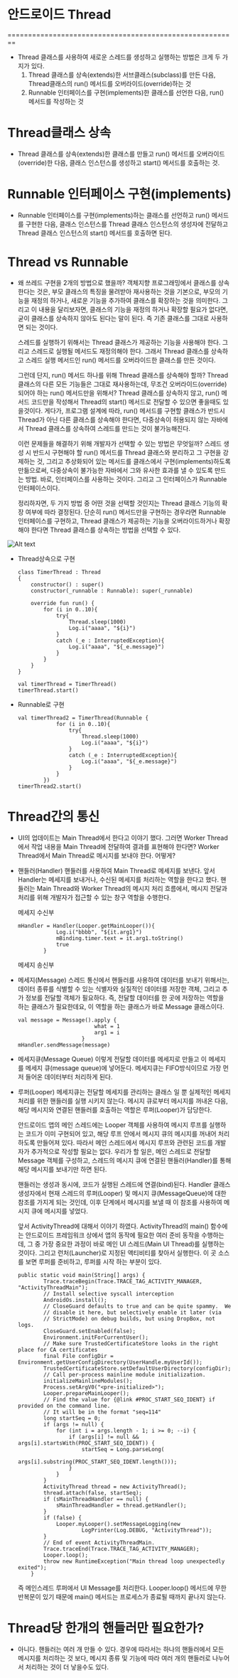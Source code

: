 # 안드로이드 Thread
========================================================

- Thread 클래스를 사용하여 새로운 스레드를 생성하고 실행하는 방법은 크게 두 가지가 있다.
  1. Thread 클래스를 상속(extends)한 서브클래스(subclass)를 만든 다음, Thread클래스의 run() 메서드를 오버라이드(override)하는 것
  2. Runnable 인터페이스를 구현(implements)한 클래스를 선언한 다음, run() 메서드를 작성하는 것
  
# Thread클래스 상속
  - Thread 클래스를 상속(extends)한 클래스를 만들고 run() 메서드를 오버라이드(override)한 다음, 클래스 인스턴스를 생성하고 start() 메서드를 호출하는 것.
    
# Runnable 인터페이스 구현(implements)
  - Runnable 인터페이스를 구현(implements)하는 클래스를 선언하고 run() 메서드를 구현한 다음, 클래스 인스턴스를 Thread 클래스 인스턴스의 생성자에 전달하고 Thread 클래스 인스턴스의 start() 메서드를 호출하면 된다.
  
# Thread vs Runnable
  - 왜 쓰레드 구현을 2개의 방법으로 했을까?
    객체지향 프로그래밍에서 클래스를 상속한다는 것은, 부모 클래스의 특징을 물려받아 재사용하는 것을 기본으로, 부모의 기능을 재정의 하거나, 새로운 기능을 추가하여 클래스를 확장하는 것을 의미한다.
    그리고 이 내용을 달리보자면, 클래스의 기능을 재정의 하거나 확장할 필요가 없다면, 굳이 클래스를 상속하지 않아도 된다는 말이 된다. 즉 기존 클래스를 그대로 사용하면 되는 것이다.
    
    스레드를 실행하기 위해서는 Thread 클래스가 제공하는 기능을 사용해야 한다. 그리고 스레드로 실행될 메서드도 재정의해야 한다.
    그래서 Thread 클래스를 상속하고 스레드 실행 메서드인 run() 메서드를 오버라이드한 클래스를 만든 것이다.
    
    그런데 단지, run() 메서드 하나를 위해 Thread 클래스를 상속해야 할까?
    Thread 클래스의 다른 모든 기능들은 그대로 재사용하는데, 무조건 오버라이드(override)되어야 하는 run() 메서드만을 위해서?
    Thread 클래스를 상속하지 않고, run() 메서드 코드만을 작성해서 Thread의 start() 메서드로 전달할 수 있으면 좋을때도 있을것이다.
    게다가, 프로그램 설계에 따라, run() 메서드를 구현할 클래스가 반드시 Thread가 아닌 다른 클래스를 상속해야 한다면, 다중상속이 허용되지 않는 자바에서 Thread 클래스를 상속하여 스레드를 만드는 것이 불가능해진다.
    
    이런 문제들을 해결하기 위해 개발자가 선택할 수 있는 방법은 무엇일까? 스레드 생성 시 반드시 구현해야 할 run() 메서드를 Thread 클래스와 분리하고 그 구현을 강제하는 것,
    그리고 추상화되어 있는 메서드를 클래스에서 구현(implements)하도록 만듦으로써, 다중상속이 불가능한 자바에서 그와 유사한 효과를 낼 수 있도록 만드는 방법.
    바로, 인터페이스를 사용하는 것이다. 그리고 그 인터페이스가 Runnable 인터페이스이다.
     
    정리하자면, 두 가지 방법 중 어떤 것을 선택할 것인지는 Thread 클래스 기능의 확장 여부에 따라 결정된다.
    단순히 run() 메서드만을 구현하는 경우라면 Runnable 인터페이스를 구현하고,
    Thread 클래스가 제공하는 기능을 오버라이드하거나 확장해야 한다면 Thread 클래스를 상속하는 방법을 선택할 수 있다.
    
![Alt text](./images/thread_runnable.png)    

  - Thread상속으로 구현
    ````````
    class TimerThread : Thread
    {
        constructor() : super()
        constructor(_runnable : Runnable): super(_runnable)
    
        override fun run() {
            for (i in 0..10){
                try{
                    Thread.sleep(1000)
                    Log.i("aaaa", "${i}")
                }
                catch (_e : InterruptedException){
                    Log.i("aaaa", "${_e.message}")
                }
            }
        }
    }
    
    val timerThread = TimerThread()
    timerThread.start()
    ````````
    
  - Runnable로 구현
    ````````
    val timerThread2 = TimerThread(Runnable {
                for (i in 0..10){
                    try{
                        Thread.sleep(1000)
                        Log.i("aaaa", "${i}")
                    }
                    catch (_e : InterruptedException){
                        Log.i("aaaa", "${_e.message}")
                    }
                }
            })
    timerThread2.start()
    ````````
    
# Thread간의 통신
  - UI의 업데이트는 Main Thread에서 한다고 이야기 했다.
    그러면 Worker Thread에서 작업 내용을 Main Thread에 전달하여 결과를 표현해야 한다면?
    Worker Thread에서 Main Thread로 메시지를 보내야 한다. 어떻게?
    
  - 핸들러(Handler)
    핸들러를 사용하여 Main Thread로 메세지를 보낸다.
    앞서 Handler는 메세지를 보내거나, 수신된 메세지를 처리하는 역할을 한다고 했다.
    핸들러는 Main Thread와 Worker Thread의 메시지 처리 흐름에서, 메시지 전달과 처리를 위해 개발자가 접근할 수 있는 창구 역할을 수행한다.
    
    메세지 수신부
    ````````
    mHandler = Handler(Looper.getMainLooper()){
                Log.i("bbbb", "${it.arg1}")
                mBinding.timer.text = it.arg1.toString()
                true
            }
    ````````
    
    메세지 송신부
    
  - 메세지(Message)
    스레드 통신에서 핸들러를 사용하여 데이터를 보내기 위해서는, 데이터 종류를 식별할 수 있는 식별자와 실질적인 데이터를 저장한 객체, 그리고 추가 정보를 전달할 객체가 필요하다.
    즉, 전달할 데이터를 한 곳에 저장하는 역할을 하는 클래스가 필요한데요, 이 역할을 하는 클래스가 바로 Message 클래스이다.
    
    ````````
    val message = Message().apply {
                            what = 1
                            arg1 = i
                        }
    mHandler.sendMessage(message)
    ````````
    
  - 메세지큐(Message Queue)
    이렇게 전달할 데이터를 메세지로 만들고 이 메세지를 메세지 큐(message queue)에 넣어둔다.
    메세지큐는 FIFO방식이므로 가장 먼저 들어온 데이터부터 처리하게 된다.
    
  - 루퍼(Looper)
    메세지큐는 전달할 메세지를 관리하는 클래스 일 뿐 실제적인 메세지 처리를 위한 핸들러를 실행 시키지 않는다.
    메시지 큐로부터 메시지를 꺼내온 다음, 해당 메시지와 연결된 핸들러를 호출하는 역할은 루퍼(Looper)가 담당한다.
    
    안드로이드 앱의 메인 스레드에는 Looper 객체를 사용하여 메시지 루프를 실행하는 코드가 이미 구현되어 있고, 해당 루프 안에서 메시지 큐의 메시지를 꺼내어 처리하도록 만들어져 있다.
    따라서 메인 스레드에서 메시지 루프와 관련된 코드를 개발자가 추가적으로 작성할 필요는 없다.
    우리가 할 일은, 메인 스레드로 전달할 Message 객체를 구성하고, 스레드의 메시지 큐에 연결된 핸들러(Handler)를 통해 해당 메시지를 보내기만 하면 된다.
    
    핸들러는 생성과 동시에, 코드가 실행된 스레드에 연결(bind)된다.
    Handler 클래스 생성자에서 현재 스레드의 루퍼(Looper) 및 메시지 큐(MessageQueue)에 대한 참조를 가지게 되는 것인데, 이후 단계에서 메시지를 보낼 때 이 참조를 사용하여 메시지 큐에 메시지를 넣었다.
    
    앞서 ActivityThread에 대해서 이야기 하였다.
    ActivityThread의 main() 함수에는 안드로이드 프레임워크 상에서 앱의 동작에 필요한 여러 준비 동작을 수행하는데,
    그 중 가장 중요한 과정이 바로 메인 UI 스레드(Main UI Thread)를 실행하는 것이다. 그리고 런처(Launcher)로 지정된 액티비티를 찾아서 실행한다.
    이 곳 소스를 보면 루퍼를 준비하고, 루퍼를 시작 하는 부분이 있다.
    
    ````````
    public static void main(String[] args) {
            Trace.traceBegin(Trace.TRACE_TAG_ACTIVITY_MANAGER, "ActivityThreadMain");
            // Install selective syscall interception
            AndroidOs.install();
            // CloseGuard defaults to true and can be quite spammy.  We
            // disable it here, but selectively enable it later (via
            // StrictMode) on debug builds, but using DropBox, not logs.
            CloseGuard.setEnabled(false);
            Environment.initForCurrentUser();
            // Make sure TrustedCertificateStore looks in the right place for CA certificates
            final File configDir = Environment.getUserConfigDirectory(UserHandle.myUserId());
            TrustedCertificateStore.setDefaultUserDirectory(configDir);
            // Call per-process mainline module initialization.
            initializeMainlineModules();
            Process.setArgV0("<pre-initialized>");
            Looper.prepareMainLooper();
            // Find the value for {@link #PROC_START_SEQ_IDENT} if provided on the command line.
            // It will be in the format "seq=114"
            long startSeq = 0;
            if (args != null) {
                for (int i = args.length - 1; i >= 0; --i) {
                    if (args[i] != null && args[i].startsWith(PROC_START_SEQ_IDENT)) {
                        startSeq = Long.parseLong(
                                args[i].substring(PROC_START_SEQ_IDENT.length()));
                    }
                }
            }
            ActivityThread thread = new ActivityThread();
            thread.attach(false, startSeq);
            if (sMainThreadHandler == null) {
                sMainThreadHandler = thread.getHandler();
            }
            if (false) {
                Looper.myLooper().setMessageLogging(new
                        LogPrinter(Log.DEBUG, "ActivityThread"));
            }
            // End of event ActivityThreadMain.
            Trace.traceEnd(Trace.TRACE_TAG_ACTIVITY_MANAGER);
            Looper.loop();
            throw new RuntimeException("Main thread loop unexpectedly exited");
        }
    ````````
    즉 메인스레드 루퍼에서 UI Message를 처리한다.
    Looper.loop() 메서드에 무한 반복문이 있기 때문에 main() 메서드는 프로세스가 종료될 때까지 끝나지 않는다.

# Thread당 한개의 핸들러만 필요한가?
  - 아니다. 핸들러는 여러 개 만들 수 있다.
    경우에 따라서는 하나의 핸들러에서 모든 메시지를 처리하는 것 보다, 메시지 종류 및 기능에 따라 여러 개의 핸들러로 나누어서 처리하는 것이 더 낳을수도 있다.
    
    
    
    
